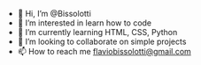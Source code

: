 - 👋 Hi, I’m @Bissolotti
- 👀 I’m interested in learn how to code
- 🌱 I’m currently learning HTML, CSS, Python
- 💞️ I’m looking to collaborate on simple projects
- 📫 How to reach me flaviobissolotti@gmail.com

<!---
Bissolotti/Bissolotti is a ✨ special ✨ repository because its `README.md` (this file) appears on your GitHub profile.
You can click the Preview link to take a look at your changes.
--->
